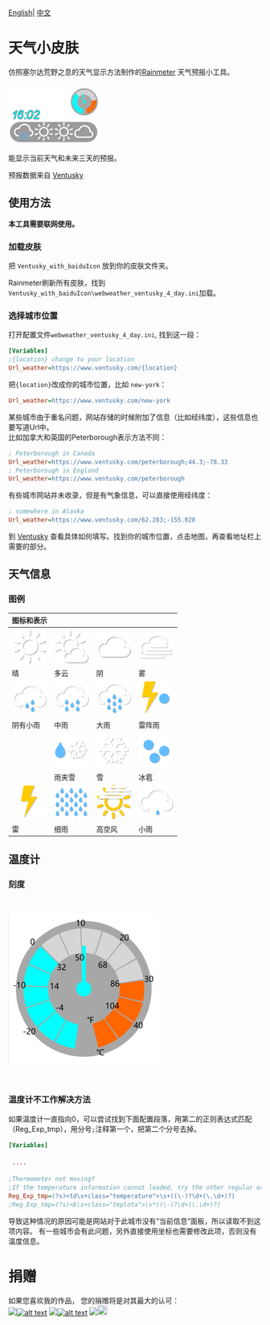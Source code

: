 [English](README.md)| [中文](README_zh.md)

# 天气小皮肤
仿照塞尔达荒野之息的天气显示方法制作的[Rainmeter](https://docs.rainmeter.net/) 天气预报小工具。 <br/>

![Thumbnail](Asset/screenshot1.png)
<br/>

能显示当前天气和未来三天的预报。<br/>

预报数据来自 [Ventusky](https://www.ventusky.com/)

## 使用方法

**本工具需要联网使用。**

### 加载皮肤
把 `Ventusky_with_baiduIcon` 放到你的皮肤文件夹。 <br/>

Rainmeter刷新所有皮肤，找到`Ventusky_with_baiduIcon\webweather_ventusky_4_day.ini`加载。

### 选择城市位置

打开配置文件`webweather_ventusky_4_day.ini`, 找到这一段：
```ini
[Variables]
;{location} change to your location
Url_weather=https://www.ventusky.com/{location}
```

把`{location}`改成你的城市位置，比如 `new-york`：

```ini
Url_weather=https://www.ventusky.com/new-york
```

某些城市由于重名问题，网站存储的时候附加了信息（比如经纬度），这些信息也要写道Url中。<br/>
比如加拿大和英国的Peterborough表示方法不同：
```ini
; Peterborough in Canada
Url_weather=https://www.ventusky.com/peterborough;44.3;-78.33
; Peterborough in England
Url_weather=https://www.ventusky.com/peterborough
```
有些城市网站并未收录，但是有气象信息，可以直接使用经纬度：

```ini
; somewhere in Alaska
Url_weather=https://www.ventusky.com/62.283;-155.028
```

到 [Ventusky](https://www.ventusky.com/) 查看具体如何填写。找到你的城市位置，点击地图，再查看地址栏上需要的部分。
## 天气信息

### 图例

| 图标和表示 | | | |
|-|-|-|-|
|![icons](Ventusky_with_BaiduIcon/1.png)|![icons](Ventusky_with_BaiduIcon/2.png)|![icons](Ventusky_with_BaiduIcon/4.png)|![icons](Ventusky_with_BaiduIcon/6.png)|
|晴|多云|阴|雾|
|![icons](Ventusky_with_BaiduIcon/10.png)|![icons](Ventusky_with_BaiduIcon/11.png)|![icons](Ventusky_with_BaiduIcon/12.png)|![icons](Ventusky_with_BaiduIcon/13.png)|
|阴有小雨|中雨|大雨|雷阵雨|
| |![icons](Ventusky_with_BaiduIcon/15.png)|![icons](Ventusky_with_BaiduIcon/17.png)|![icons](Ventusky_with_BaiduIcon/18.png)|
| |雨夹雪|雪|冰雹|
|![icons](Ventusky_with_BaiduIcon/19.png)|![icons](Ventusky_with_BaiduIcon/20.png)|![icons](Ventusky_with_BaiduIcon/24.png)|![icons](Ventusky_with_BaiduIcon/25.png)|
|雷|细雨|高空风|小雨|


## 温度计

### 刻度



<br/>

![thermoscale](Asset/Thermometer_scale.png)

<br/>

### 温度计不工作解决方法

如果温度计一直指向0，可以尝试找到下面配置段落，用第二的正则表达式匹配（Reg_Exp_tmp），用分号`;`注释第一个，把第二个分号去掉。

```ini
[Variables]

 ....
 
;Thermometer not moving?
;If the temperature information cannot loaded, try the other regular expression
Reg_Exp_tmp=(?s)<td\s+class="temperature">\s+((\-)?\d+(\.\d+)?)
;Reg_Exp_tmp=(?s)<b\s+class="teplota">\s*((\-)?\d+(\.\d+)?)

```

导致这种情况的原因可能是网站对于此城市没有“当前信息”面板，所以读取不到这项内容。
有一些城市会有此问题，另外直接使用坐标也需要修改此项，否则没有温度信息。


# 捐赠
如果您喜欢我的作品， 
您的捐赠将是对其最大的认可：<br/>
<a href='https://Ko-fi.com/ztbxxt'><img src="https://img.shields.io/badge/Donate-Ko_fi-442200.svg" /><img src="https://storage.ko-fi.com/cdn/kofi_stroke_cup.svg" alt="alt text" height="20" width="30" /></a>
<a href='https://paypal.me/ztbxxt'><img src="https://img.shields.io/badge/Donate-PayPal-2275FF.svg" /><img src="https://www.paypalobjects.com/webstatic/icon/pp32.png" alt="alt text" height="20" width="20" /></a>
<a href='https://afdian.net/@ztbxxt'><img src="https://img.shields.io/badge/Donate-爱发电-6900CF.svg"/><img src="https://afdian.net/static/img/logo/logo.png" height="20"  width="20" /></a>
